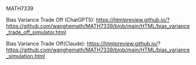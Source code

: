 MATH7339
 
Bias Variance Trade Off (ChatGPT5): https://htmlpreview.github.io/?https://github.com/wanghemath/MATH7339/blob/main/HTML/bias_variance_trade_off_simulator.html

Bias Variance Trade Off(Claude): https://htmlpreview.github.io/?
https://github.com/wanghemath/MATH7339/blob/main/HTML/bias_variance_simulation.html

